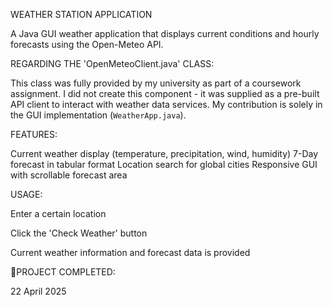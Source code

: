 WEATHER STATION APPLICATION

A Java GUI weather application that displays current conditions and hourly forecasts using the Open-Meteo API.


REGARDING THE 'OpenMeteoClient.java' CLASS:

This class was fully provided by my university as part of a coursework assignment. I did not create this component - it was supplied as a pre-built API client to interact with weather data services. My contribution is solely in the GUI implementation (`WeatherApp.java`).


FEATURES:

Current weather display (temperature, precipitation, wind, humidity)
7-Day forecast in tabular format
Location search for global cities
Responsive GUI with scrollable forecast area

USAGE:

Enter a certain location

Click the 'Check Weather' button

Current weather information and forecast data is provided


📅PROJECT COMPLETED:

22 April 2025